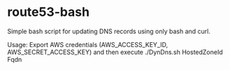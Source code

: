 route53-bash
============

Simple bash script for updating DNS records using only bash and curl.

Usage: Export AWS credentials (AWS_ACCESS_KEY_ID, AWS_SECRET_ACCESS_KEY) and
       then execute ./DynDns.sh HostedZoneId Fqdn
